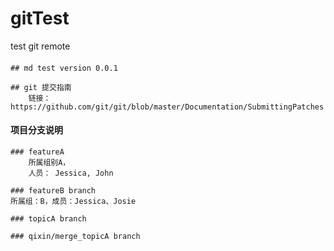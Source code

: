 # gitTest
test git remote

####
	## md test version 0.0.1

	## git 提交指南
	 	链接： https://github.com/git/git/blob/master/Documentation/SubmittingPatches

#### 项目分支说明

	### featureA
		所属组别A，
		人员： Jessica, John
	
	### featureB branch
	所属组：B，成员：Jessica、Josie

	### topicA branch 
	
	### qixin/merge_topicA branch
